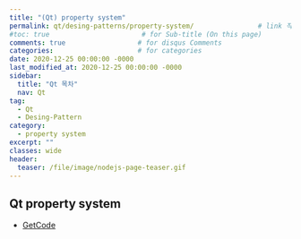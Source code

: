```yaml
---
title: "(Qt) property system"
permalink: qt/desing-patterns/property-system/                # link 직접 지정
#toc: true                       # for Sub-title (On this page)
comments: true                  # for disqus Comments
categories:                     # for categories
date: 2020-12-25 00:00:00 -0000
last_modified_at: 2020-12-25 00:00:00 -0000
sidebar:
  title: "Qt 목차"
  nav: Qt
tag:
  - Qt
  - Desing-Pattern
category:
  - property system
excerpt: ""
classes: wide
header:
  teaser: /file/image/nodejs-page-teaser.gif
---
```


## Qt property system

* [GetCode](https://github.com/EasyCoding-7/qt-desing-patterns/tree/master/2-10)

